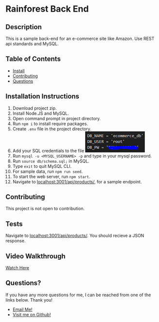 
  # Rainforest Back End

  ## Description
  This is a sample back-end for an e-commerce site like Amazon. Use REST api standards and MySQL.

  ## Table of Contents
  - [Install](#installation-instructions)
  - [Contributing](#contributing)
  - [Questions](#questions) 

  ## Installation Instructions
  1. Download project zip.
2. Install Node.JS and MySQL.
3. Open command prompt in project directory.
4. Run `npm i` to install require packages.
5. Create `.env` file in the project directory.
6. Add your SQL credentials to the file
![.env file](./images/readme.PNG)
7. Run `mysql -u <MYSQL_USERNAME> -p` and type in your mysql password.
8. Run `source db/schema.sql;` in MySQL.
9. Type `exit` to quit MySQL CLI.
10. For sample data, run `npm run seed`.
11. To start the web server, run `npm start`.
12. Navigate to [localhost:3001/api/products/](http:localhost:3001/api/products/), for a sample endpoint.  

  ## Contributing
  This project is not open to contribution.

  ## Tests
Navigate to [localhost:3001/api/products/](http:localhost:3001/api/products/). You should recieve a JSON response.

  ## Video Walkthrough
  [Watch Here](https://drive.google.com/file/d/1bZ80PVG1sARtBT1sqm2OcY1r2W5NYrnh/view)

  ## Questions?
  If you have any more questions for me, I can be reached from one of the links below. Thank you!
  - [Email Me!](mailto:dhunts258@gmail.com)
  - [Visit me on Github!](https://github.com/verbaldye)
